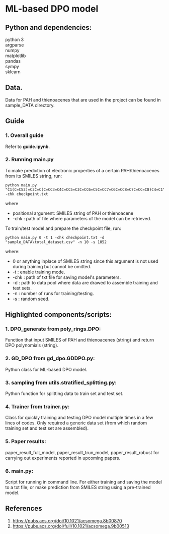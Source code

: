 # ML-based DPO model

## Python and dependencies:

python 3   
argparse     
numpy   
matplotlib  
pandas  
sympy  
sklearn  

## Data.

Data for PAH and thienoacenes that are used in the project can be found in sample_DATA directory. 

## Guide
### 1. Overall guide
Refer to **guide.ipynb**.

### 2. Running main.py
To make prediction of electronic properties of a certain PAH/thienoacenes from its SMILES string, run:  
  
    python main.py "C1(C=CS2)=C2C=C(C=CC3=C4C=CC5=C3C=CC6=C5C=CC7=C6C=CC8=C7C=CC=C8)C4=C1" -chk checkpoint.txt
  
where 
+ positional argument: SMILES string of PAH or thienoacene
+ -chk : path of file where parameters of the model can be retrieved.      

To train/test model and prepare the checkpoint file, run:  

    python main.py 0 -t 1 -chk checkpoint.txt -d "sample_DATA\total_dataset.csv" -n 10 -s 1052  

where:
+ 0 or anything inplace of SMILES string since this argument is not used during training but cannot be omitted.
+ -t : enable training mode.
+ -chk : path of txt file for saving model's parameters.
+ -d : path to data pool where data are drawed to assemble training and test sets.
+ -n : number of runs for training/testing.
+ -s : random seed.

## Highlighted components/scripts:
### 1. **DPO_generate** from poly_rings.DPO:  
Function that input SMILES of PAH and thienoacenes (string) and return DPO polynomials (string).

### 2. **GD_DPO** from gd_dpo.GDDPO.py:  
Python class for ML-based DPO model.

### 3. **sampling** from utils.stratified_splitting.py:  
Python function for splitting data to train set and test set.

### 4. **Trainer** from trainer.py:  
Class for quickly training and testing DPO model multiple times in a few lines of codes. Only required a generic data set (from which random training set and test set are assembled).

### 5. Paper results:  
paper_result_full_model, paper_result_trun_model, paper_result_robust for carrying out experiments reported in upcoming papers.

### 6. **main.py**:  
Script for running in command line. For either training and saving the model to a txt file; or make prediction from SMILES string using a pre-trained model.

## References
1. https://pubs.acs.org/doi/10.1021/acsomega.8b00870
2. https://pubs.acs.org/doi/full/10.1021/acsomega.9b00513
